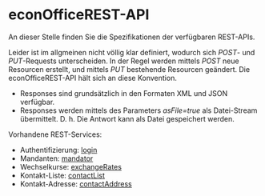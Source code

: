 # econOfficeREST-API

An dieser Stelle finden Sie die Spezifikationen der verfügbaren REST-APIs.

Leider ist im allgmeinen nicht völlig klar definiert, wodurch sich *POST*- und *PUT*-Requests unterscheiden.
In der Regel werden mittels *POST* neue Resourcen erstellt, und mittels *PUT* bestehende Resourcen geändert.
Die econOfficeREST-API hält sich an diese Konvention.

* Responses sind grundsätzlich in den Formaten XML und JSON verfügbar.
* Responses werden mittels des Parameters *asFile=true* als Datei-Stream übermittelt. D. h. Die Antwort kann als Datei gespeichert werden.

Vorhandene REST-Services:

* Authentifizierung: [login](/login)
* Mandanten: [mandator](/mandator)
* Wechselkurse: [exchangeRates](/exchangeRates)
* Kontakt-Liste: [contactList](/contacts/contactList)
* Kontakt-Adresse: [contactAddress](/contacts/contactAddress)
